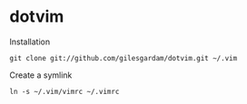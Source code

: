dotvim
======

Installation

    git clone git://github.com/gilesgardam/dotvim.git ~/.vim

Create a symlink

    ln -s ~/.vim/vimrc ~/.vimrc
